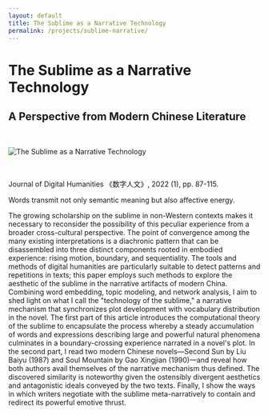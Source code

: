 ```yaml
---
layout: default
title: The Sublime as a Narrative Technology
permalink: /projects/sublime-narrative/
---
```


# The Sublime as a Narrative Technology

## A Perspective from Modern Chinese Literature

<img src="/qhchina/projects/sublime-narrative/main.png" alt="The Sublime as a Narrative Technology" style="max-width: 100%; height: auto; margin: 2rem 0;">

Journal of Digital Humanities 《数字人文》, 2022 (1), pp. 87-115.

Words transmit not only semantic meaning but also affective energy.

The growing scholarship on the sublime in non-Western contexts makes it necessary to reconsider the possibility of this peculiar experience from a broader cross-cultural perspective. The point of convergence among the many existing interpretations is a diachronic pattern that can be disassembled into three distinct components rooted in embodied experience: rising motion, boundary, and sequentiality. The tools and methods of digital humanities are particularly suitable to detect patterns and repetitions in texts; this paper employs such methods to explore the aesthetic of the sublime in the narrative artifacts of modern China. Combining word embedding, topic modeling, and network analysis, I aim to shed light on what I call the "technology of the sublime," a narrative mechanism that synchronizes plot development with vocabulary distribution in the novel. The first part of this article introduces the computational theory of the sublime to encapsulate the process whereby a steady accumulation of words and expressions describing large and powerful natural phenomena culminates in a boundary-crossing experience narrated in a novel's plot. In the second part, I read two modern Chinese novels—Second Sun by Liu Baiyu (1987) and Soul Mountain by Gao Xingjian (1990)—and reveal how both authors avail themselves of the narrative mechanism thus defined. The discovered similarity is noteworthy given the ostensibly divergent aesthetics and antagonistic ideals conveyed by the two texts. Finally, I show the ways in which writers negotiate with the sublime meta-narratively to contain and redirect its powerful emotive thrust.